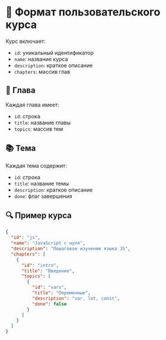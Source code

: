 # 📘 Формат пользовательского курса

Курс включает:
- `id`: уникальный идентификатор
- `name`: название курса
- `description`: краткое описание
- `chapters`: массив глав

## 🧱 Глава
Каждая глава имеет:
- `id`: строка
- `title`: название главы
- `topics`: массив тем

## 📚 Тема
Каждая тема содержит:
- `id`: строка
- `title`: название темы
- `description`: краткое описание
- `done`: флаг завершения

## 🔍 Пример курса

```json
{
  "id": "js",
  "name": "JavaScript с нуля",
  "description": "Пошаговое изучение языка JS",
  "chapters": [
    {
      "id": "intro",
      "title": "Введение",
      "topics": [
        {
          "id": "vars",
          "title": "Переменные",
          "description": "var, let, const",
          "done": false
        }
      ]
    }
  ]
}

